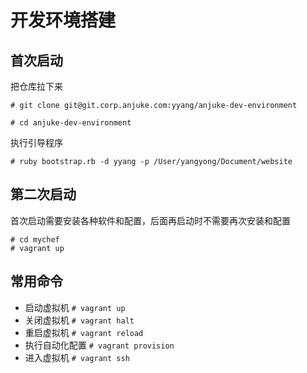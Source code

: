 # 开发环境搭建

## 首次启动
把仓库拉下来

```
# git clone git@git.corp.anjuke.com:yyang/anjuke-dev-environment
```
```
# cd anjuke-dev-environment
```

执行引导程序

```
# ruby bootstrap.rb -d yyang -p /User/yangyong/Document/website
```

## 第二次启动
首次启动需要安装各种软件和配置，后面再启动时不需要再次安装和配置

```
# cd mychef
# vagrant up
```

## 常用命令
* 启动虚拟机
`# vagrant up`
* 关闭虚拟机
`# vagrant halt`
* 重启虚拟机
`# vagrant reload`
* 执行自动化配置
`# vagrant provision`
* 进入虚拟机
`# vagrant ssh`
